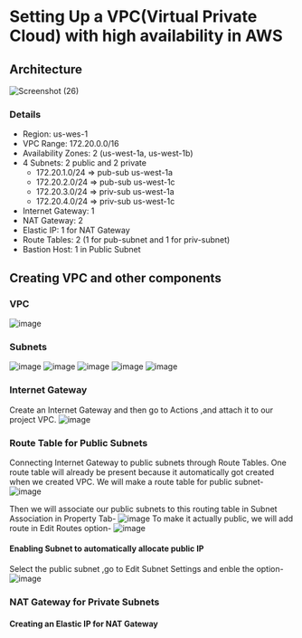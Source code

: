 # Setting Up a VPC(Virtual Private Cloud) with high availability in AWS
## Architecture
![Screenshot (26)](https://github.com/user-attachments/assets/4e81e33a-048d-4aca-920e-5a3136de3b7c)
### Details
* Region: us-wes-1
* VPC Range: 172.20.0.0/16
* Availability Zones: 2 (us-west-1a, us-west-1b)
* 4 Subnets: 2 public and 2 private
   * 172.20.1.0/24 => pub-sub us-west-1a
   * 172.20.2.0/24 => pub-sub us-west-1c
   * 172.20.3.0/24 => priv-sub us-west-1a
   * 172.20.4.0/24 => priv-sub us-west-1c
* Internet Gateway: 1
* NAT Gateway: 2
* Elastic IP: 1 for NAT Gateway
* Route Tables: 2 (1 for pub-subnet and 1 for priv-subnet)
* Bastion Host: 1 in Public Subnet

## Creating VPC and other components
### VPC
![image](https://github.com/user-attachments/assets/0e147cd4-b030-4894-b320-7f0319ae5977)

### Subnets
![image](https://github.com/user-attachments/assets/9c9b61e4-cab5-467e-a9e7-a6f1a5fbd868)
![image](https://github.com/user-attachments/assets/0b3bfa42-4e57-488b-a94e-339dde653a31)
![image](https://github.com/user-attachments/assets/3dab3c92-a3ab-49b6-bfb7-6b51e135f71d)
![image](https://github.com/user-attachments/assets/7fadbd01-93f6-4470-b5e0-0f6cee8915b3)
![image](https://github.com/user-attachments/assets/b7165f77-f34f-47fe-be97-ab25d124b3da)

### Internet Gateway 
Create an Internet Gateway and then go to Actions ,and attach it to our project VPC.
![image](https://github.com/user-attachments/assets/7afa96d4-8599-4f15-947c-b28f2524c531)

### Route Table for Public Subnets
Connecting Internet Gateway to public subnets through Route Tables. One route table will already be present because it automatically got created when we created VPC. We will make a route table for public subnet-
![image](https://github.com/user-attachments/assets/c5eb68dd-6c90-46a6-b087-667fa77f2a14)

Then we will associate our public subnets to this routing table in Subnet Association in Property Tab-
![image](https://github.com/user-attachments/assets/60670320-c863-4085-a4c1-ce20a4a3590d)
To make it actually public, we will add route in Edit Routes option-
![image](https://github.com/user-attachments/assets/5039a575-2f0c-4922-8348-0ea5e5c030a9)

#### Enabling Subnet to automatically allocate public IP
Select the public subnet ,go to Edit Subnet Settings and enble the option-
![image](https://github.com/user-attachments/assets/a5845b17-813f-4ad6-a440-4a9a56afd3ff)

### NAT Gateway for Private Subnets
#### Creating an Elastic IP for NAT Gateway









